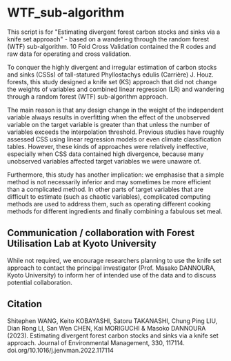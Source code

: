# WTF_sub-algorithm 

This script is for "Estimating divergent forest carbon stocks and sinks via a knife set approach" - based on a wandering through the random forest (WTF) sub-algorithm. 10 Fold Cross Validation contained the R codes and raw data for operating and cross validation. 

To conquer the highly divergent and irregular estimation of carbon stocks and sinks (CSSs) of tall-statured Phyllostachys edulis (Carrière) J. Houz. forests, this study designed a knife set (KS) approach that did not change the weights of variables and combined linear regression (LR) and wandering through a random forest (WTF) sub-algorithm approach. 

The main reason is that any design change in the weight of the independent variable always results in overfitting when the effect of the unobserved variable on the target variable is greater than that unless the number of variables exceeds the interpolation threshold. Previous studies have roughly assessed CSS using linear regression models or even climate classification tables. However, these kinds of approaches were relatively ineffective, especially when CSS data contained high divergence, because many unobserved variables affected target variables we were unaware of. 

Furthermore, this study has another implication: we emphasise that a simple method is not necessarily inferior and may sometimes be more efficient than a complicated method. In other parts of target variables that are difficult to estimate (such as chaotic variables), complicated computing methods are used to address them, such as operating different cooking methods for different ingredients and finally combining a fabulous set meal.

## Communication / collaboration with Forest Utilisation Lab at Kyoto University
While not required, we encourage researchers planning to use the knife set approach to contact the principal investigator (Prof. Masako DANNOURA, Kyoto University) to inform her of intended use of the data and to discuss potential collaboration.

## Citation 
Shitephen WANG, Keito KOBAYASHI, Satoru TAKANASHI, Chung Ping LIU, Dian Rong LI, San Wen CHEN, Kai MORIGUCHI & Masoko DANNOURA (2023). Estimating divergent forest carbon stocks and sinks via a knife set approach. Journal of Environmental Management, 330, 117114. doi.org/10.1016/j.jenvman.2022.117114
